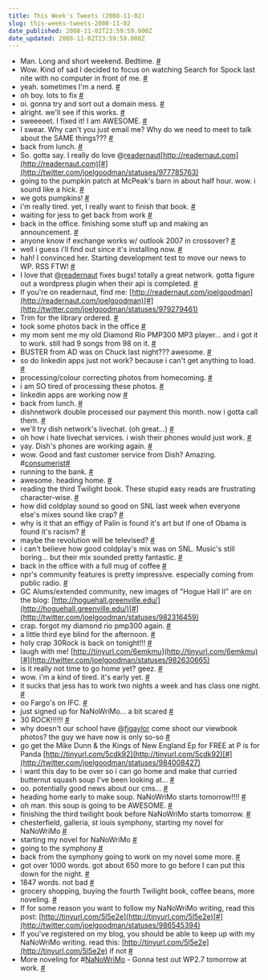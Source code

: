 ```yaml
---
title: This Week's Tweets (2008-11-02)
slug: this-weeks-tweets-2008-11-02
date_published: 2008-11-02T23:59:59.000Z
date_updated: 2008-11-02T23:59:59.000Z
---
```


- Man. Long and short weekend. Bedtime. [#](http://twitter.com/joelgoodman/statuses/976829927)
- Wow. Kind of sad I decided to focus on watching Search for Spock last nite with no computer in front of me. [#](http://twitter.com/joelgoodman/statuses/977307725)
- yeah. sometimes I'm a nerd. [#](http://twitter.com/joelgoodman/statuses/977312003)
- oh boy. lots to fix [#](http://twitter.com/joelgoodman/statuses/977553247)
- oi. gonna try and sort out a domain mess. [#](http://twitter.com/joelgoodman/statuses/977579983)
- alright. we'll see if this works. [#](http://twitter.com/joelgoodman/statuses/977612061)
- sweeeeet. I fixed it! I am AWESOME. [#](http://twitter.com/joelgoodman/statuses/977662045)
- I swear. Why can't you just email me? Why do we need to meet to talk about the SAME things??? [#](http://twitter.com/joelgoodman/statuses/977694104)
- back from lunch. [#](http://twitter.com/joelgoodman/statuses/977777938)
- So. gotta say. I really do love @[readernaut](http://twitter.com/readernaut)[http://readernaut.com](http://readernaut.com)[#](http://twitter.com/joelgoodman/statuses/977785763)
- going to the pumpkin patch at McPeak's barn in about half hour. wow. i sound like a hick. [#](http://twitter.com/joelgoodman/statuses/978078269)
- we gots pumpkins! [#](http://twitter.com/joelgoodman/statuses/978167808)
- i'm really tired. yet, I really want to finish that book. [#](http://twitter.com/joelgoodman/statuses/978303970)
- waiting for jess to get back from work [#](http://twitter.com/joelgoodman/statuses/978321108)
- back in the office. finishing some stuff up and making an announcement. [#](http://twitter.com/joelgoodman/statuses/979021931)
- anyone know if exchange works w/ outlook 2007 in crossover? [#](http://twitter.com/joelgoodman/statuses/979080302)
- well i guess i'll find out since it's installing now. [#](http://twitter.com/joelgoodman/statuses/979090205)
- hah! I convinced her. Starting development test to move our news to WP. RSS FTW! [#](http://twitter.com/joelgoodman/statuses/979140806)
- I love that @[readernaut](http://twitter.com/readernaut) fixes bugs! totally a great network. gotta figure out a wordpress plugin when their api is completed. [#](http://twitter.com/joelgoodman/statuses/979269847)
- If you're on readernaut, find me: [http://readernaut.com/joelgoodman](http://readernaut.com/joelgoodman)[#](http://twitter.com/joelgoodman/statuses/979279461)
- Trim for the library ordered. [#](http://twitter.com/joelgoodman/statuses/979432662)
- took some photos back in the office [#](http://twitter.com/joelgoodman/statuses/979533928)
- my mom sent me my old Diamond Rio PMP300 MP3 player... and i got it to work. still had 9 songs from 98 on it. [#](http://twitter.com/joelgoodman/statuses/979750821)
- BUSTER from AD was on Chuck last night??? awesome. [#](http://twitter.com/joelgoodman/statuses/979754414)
- so do linkedin apps just not work? because i can't get anything to load. [#](http://twitter.com/joelgoodman/statuses/980476730)
- processing/colour correcting photos from homecoming. [#](http://twitter.com/joelgoodman/statuses/980524516)
- i am SO tired of processing these photos. [#](http://twitter.com/joelgoodman/statuses/980666503)
- linkedin apps are working now [#](http://twitter.com/joelgoodman/statuses/980705282)
- back from lunch. [#](http://twitter.com/joelgoodman/statuses/980935508)
- dishnetwork double processed our payment this month. now i gotta call them. [#](http://twitter.com/joelgoodman/statuses/980951360)
- we'll try dish network's livechat. (oh great...) [#](http://twitter.com/joelgoodman/statuses/980971487)
- oh how i hate livechat services. i wish their phones would just work. [#](http://twitter.com/joelgoodman/statuses/980978574)
- yay. Dish's phones are working again. [#](http://twitter.com/joelgoodman/statuses/980986434)
- wow. Good and fast customer service from Dish? Amazing. #[consumerist](http://search.twitter.com/search?q=%23consumerist)[#](http://twitter.com/joelgoodman/statuses/980989887)
- running to the bank. [#](http://twitter.com/joelgoodman/statuses/981082097)
- awesome. heading home. [#](http://twitter.com/joelgoodman/statuses/981174065)
- reading the third Twilight book. These stupid easy reads are frustrating character-wise. [#](http://twitter.com/joelgoodman/statuses/981363222)
- how did coldplay sound so good on SNL last week when everyone else's mixes sound like crap? [#](http://twitter.com/joelgoodman/statuses/981441051)
- why is it that an effigy of Palin is found it's art but if one of Obama is found it's racism? [#](http://twitter.com/joelgoodman/statuses/981446879)
- maybe the revolution will be televised? [#](http://twitter.com/joelgoodman/statuses/981468903)
- i can't believe how good coldplay's mix was on SNL. Music's still boring... but their mix sounded pretty fantastic. [#](http://twitter.com/joelgoodman/statuses/981487052)
- back in the office with a full mug of coffee [#](http://twitter.com/joelgoodman/statuses/982117250)
- npr's community features is pretty impressive. especially coming from public radio. [#](http://twitter.com/joelgoodman/statuses/982186950)
- GC Alums/extended community, new images of "Hogue Hall II" are on the blog: [http://hoguehall.greenville.edu/](http://hoguehall.greenville.edu/)[#](http://twitter.com/joelgoodman/statuses/982316459)
- crap. forgot my diamond rio pmp300 again. [#](http://twitter.com/joelgoodman/statuses/982387631)
- a little third eye blind for the afternoon. [#](http://twitter.com/joelgoodman/statuses/982576027)
- holy crap 30Rock is back on tonight!!! [#](http://twitter.com/joelgoodman/statuses/982588845)
- laugh with me! [http://tinyurl.com/6emkmu](http://tinyurl.com/6emkmu)[#](http://twitter.com/joelgoodman/statuses/982630665)
- is it really not time to go home yet? geez. [#](http://twitter.com/joelgoodman/statuses/982716104)
- wow. i'm a kind of tired. it's early yet. [#](http://twitter.com/joelgoodman/statuses/982981853)
- it sucks that jess has to work two nights a week and has class one night. [#](http://twitter.com/joelgoodman/statuses/983001936)
- oo Fargo's on IFC. [#](http://twitter.com/joelgoodman/statuses/983007244)
- just signed up for NaNoWriMo... a bit scared [#](http://twitter.com/joelgoodman/statuses/983073522)
- 30 ROCK!!!!!! [#](http://twitter.com/joelgoodman/statuses/983117271)
- why doesn't our school have @[fjgaylor](http://twitter.com/fjgaylor) come shoot our viewbook photos? the guy we have now is only so-so [#](http://twitter.com/joelgoodman/statuses/983875031)
- go get the Mike Dunn &#038; the Kings of New England Ep for FREE at P is for Panda [http://tinyurl.com/5cdk92](http://tinyurl.com/5cdk92)[#](http://twitter.com/joelgoodman/statuses/984008427)
- i want this day to be over so i can go home and make that curried butternut squash soup I've been looking at... [#](http://twitter.com/joelgoodman/statuses/984238381)
- oo. potentially good news about our cms... [#](http://twitter.com/joelgoodman/statuses/984349994)
- heading home early to make soup. NaNoWriMo starts tomorrow!!!! [#](http://twitter.com/joelgoodman/statuses/984376487)
- oh man. this soup is going to be AWESOME. [#](http://twitter.com/joelgoodman/statuses/984487722)
- finishing the third twilight book before NaNoWriMo starts tomorrow. [#](http://twitter.com/joelgoodman/statuses/984744953)
- chesterfield, galleria, st louis symphony, starting my novel for NaNoWriMo [#](http://twitter.com/joelgoodman/statuses/985312819)
- starting my novel for NaNoWriMo [#](http://twitter.com/joelgoodman/statuses/985690322)
- going to the symphony [#](http://twitter.com/joelgoodman/statuses/985716065)
- back from the symphony going to work on my novel some more. [#](http://twitter.com/joelgoodman/statuses/985993026)
- got over 1000 words. got about 650 more to go before I can put this down for the night. [#](http://twitter.com/joelgoodman/statuses/986017488)
- 1847 words. not bad [#](http://twitter.com/joelgoodman/statuses/986039582)
- grocery shopping, buying the fourth Twilight book, coffee beans, more noveling. [#](http://twitter.com/joelgoodman/statuses/986445222)
- If for some reason you want to follow my NaNoWriMo writing, read this post: [http://tinyurl.com/5l5e2e](http://tinyurl.com/5l5e2e)[#](http://twitter.com/joelgoodman/statuses/986545394)
- If you've registered on my blog, you should be able to keep up with my NaNoWriMo writing. read this: [http://tinyurl.com/5l5e2e](http://tinyurl.com/5l5e2e) if not [#](http://twitter.com/joelgoodman/statuses/986849352)
- More noveling for #[NaNoWriMo](http://search.twitter.com/search?q=%23NaNoWriMo) - Gonna test out WP2.7 tomorrow at work. [#](http://twitter.com/joelgoodman/statuses/986904220)
